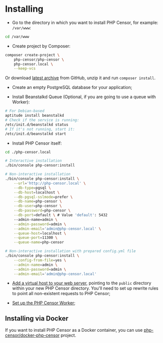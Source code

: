 Installing
==========

* Go to the directory in which you want to install PHP Censor, for example: `/var/www`:

```bash
cd /var/www
```

* Create project by Composer:

```bash
composer create-project \
    php-censor/php-censor \
    php-censor.local \
    --keep-vcs
```

Or download [latest archive](https://github.com/php-censor/php-censor/releases/latest) from GitHub, unzip it and run
`composer install`.

* Create an empty PostgreSQL database for your application;

* Install Beanstalkd Queue (Optional, if you are going to use a queue with Worker):

```bash
# For Debian-based
aptitude install beanstalkd
# Check if the service is running:
/etc/init.d/beanstalkd status
# If it's not running, start it:
/etc/init.d/beanstalkd start
```

* Install PHP Censor itself:

```bash
cd ./php-censor.local

# Interactive installation
./bin/console php-censor:install

# Non-interactive installation
./bin/console php-censor:install \
    --url='http://php-censor.local' \
    --db-type=pgsql \
    --db-host=localhost \
    --db-pgsql-sslmode=prefer \
    --db-name=php-censor \
    --db-user=php-censor \
    --db-password=php-censor \
    --db-port=default \ # Value 'default': 5432
    --admin-name=admin \
    --admin-password=admin \
    --admin-email='admin@php-censor.local' \
    --queue-host=localhost \
    --queue-port=11300 \
    --queue-name=php-censor

# Non-interactive installation with prepared config.yml file
./bin/console php-censor:install \
    --config-from-file=yes \
    --admin-name=admin \
    --admin-password=admin \
    --admin-email='admin@php-censor.local'
```

* [Add a virtual host to your web server](virtual_host.md), pointing to the `public` directory within your new
  PHP Censor directory. You'll need to set up rewrite rules to point all non-existent requests to PHP Censor;

* [Set up the PHP Censor Worker](workers/worker.md);

## Installing via Docker

If you want to install PHP Censor as a Docker container, you can use
[php-censor/docker-php-censor](https://github.com/php-censor/docker-php-censor) project.
